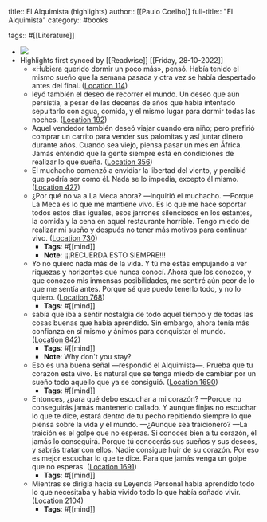 title:: El Alquimista (highlights)
author:: [[Paulo Coelho]]
full-title:: "El Alquimista"
category:: #books

tags:: #[[Literature]]

- ![](https://images-na.ssl-images-amazon.com/images/I/512XgUw219L._SL200_.jpg)
- Highlights first synced by [[Readwise]] [[Friday, 28-10-2022]]
	- «Hubiera querido dormir un poco más», pensó. Había tenido el mismo sueño que la semana pasada y otra vez se había despertado antes del final. ([Location 114](https://readwise.io/to_kindle?action=open&asin=B00CSJYYO4&location=114))
	- leyó también el deseo de recorrer el mundo. Un deseo que aún persistía, a pesar de las decenas de años que había intentado sepultarlo con agua, comida, y el mismo lugar para dormir todas las noches. ([Location 192](https://readwise.io/to_kindle?action=open&asin=B00CSJYYO4&location=192))
	- Aquel vendedor también deseó viajar cuando era niño; pero prefirió comprar un carrito para vender sus palomitas y así juntar dinero durante años. Cuando sea viejo, piensa pasar un mes en África. Jamás entendió que la gente siempre está en condiciones de realizar lo que sueña. ([Location 356](https://readwise.io/to_kindle?action=open&asin=B00CSJYYO4&location=356))
	- El muchacho comenzó a envidiar la libertad del viento, y percibió que podría ser como él. Nada se lo impedía, excepto él mismo. ([Location 427](https://readwise.io/to_kindle?action=open&asin=B00CSJYYO4&location=427))
	- ¿Por qué no va a La Meca ahora? —inquirió el muchacho. —Porque La Meca es lo que me mantiene vivo. Es lo que me hace soportar todos estos días iguales, esos jarrones silenciosos en los estantes, la comida y la cena en aquel restaurante horrible. Tengo miedo de realizar mi sueño y después no tener más motivos para continuar vivo. ([Location 730](https://readwise.io/to_kindle?action=open&asin=B00CSJYYO4&location=730))
		- **Tags**: #[[mind]]
		- **Note**: ¡¡¡RECUERDA ESTO SIEMPRE!!!
	- Yo no quiero nada más de la vida. Y tú me estás empujando a ver riquezas y horizontes que nunca conocí. Ahora que los conozco, y que conozco mis inmensas posibilidades, me sentiré aún peor de lo que me sentía antes. Porque sé que puedo tenerlo todo, y no lo quiero. ([Location 768](https://readwise.io/to_kindle?action=open&asin=B00CSJYYO4&location=768))
		- **Tags**: #[[mind]]
	- sabía que iba a sentir nostalgia de todo aquel tiempo y de todas las cosas buenas que había aprendido. Sin embargo, ahora tenía más confianza en sí mismo y ánimos para conquistar el mundo. ([Location 842](https://readwise.io/to_kindle?action=open&asin=B00CSJYYO4&location=842))
		- **Tags**: #[[mind]]
		- **Note**: Why don't you stay?
	- Eso es una buena señal —respondió el Alquimista—. Prueba que tu corazón está vivo. Es natural que se tenga miedo de cambiar por un sueño todo aquello que ya se consiguió. ([Location 1690](https://readwise.io/to_kindle?action=open&asin=B00CSJYYO4&location=1690))
		- **Tags**: #[[mind]]
	- Entonces, ¿para qué debo escuchar a mi corazón? —Porque no conseguirás jamás mantenerlo callado. Y aunque finjas no escuchar lo que te dice, estará dentro de tu pecho repitiendo siempre lo que piensa sobre la vida y el mundo. —¿Aunque sea traicionero? —La traición es el golpe que no esperas. Si conoces bien a tu corazón, él jamás lo conseguirá. Porque tú conocerás sus sueños y sus deseos, y sabrás tratar con ellos. Nadie consigue huir de su corazón. Por eso es mejor escuchar lo que te dice. Para que jamás venga un golpe que no esperas. ([Location 1691](https://readwise.io/to_kindle?action=open&asin=B00CSJYYO4&location=1691))
		- **Tags**: #[[mind]]
	- Mientras se dirigía hacia su Leyenda Personal había aprendido todo lo que necesitaba y había vivido todo lo que había soñado vivir. ([Location 2104](https://readwise.io/to_kindle?action=open&asin=B00CSJYYO4&location=2104))
		- **Tags**: #[[mind]]